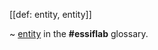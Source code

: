 [[def: entity, entity]]

~ [entity](https://trustoverip.github.io/essiflab/glossary#entity) in the **#essiflab** glossary.

